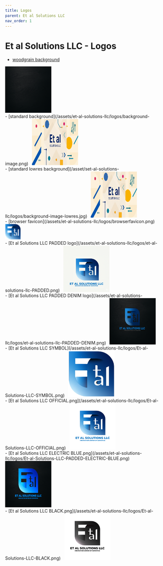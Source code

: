 ```yaml
---
title: Logos
parent: Et al Solutions LLC
nav_order: 1
---
```


# Et al Solutions LLC - Logos

- [woodgrain background](/assets/et-al-solutions-llc/logos/woodgrain.png)&nbsp;&nbsp;
<img height="150" width="150" src="/assets/et-al-solutions-llc/logos/woodgrain.png" />
<br />
- [standard background](/assets/et-al-solutions-llc/logos/background-image.png)&nbsp;&nbsp;
<img height="150" width="150" src="/assets/et-al-solutions-llc/logos/background-image.png" />
<br />
- [standard lowres background](/asset/set-al-solutions-llc/logos/background-image-lowres.jpg)&nbsp;&nbsp;
<img height="150" width="150" src="/assets/et-al-solutions-llc/logos/background-image-lowres.jpg" />
<br />
- [browser favicon](/assets/et-al-solutions-llc/logos/browserfavicon.png)&nbsp;&nbsp;
<img height="50" width="50" src="/assets/et-al-solutions-llc/logos/browserfavicon.png" />
<br />
- [Et al Solutions LLC PADDED logo](/assets/et-al-solutions-llc/logos/et-al-solutions-llc-PADDED.png)&nbsp;&nbsp;
<img height="150" width="150" src="/assets/et-al-solutions-llc/logos/et-al-solutions-llc-PADDED.png" />
<br />
- [Et al Solutions LLC PADDED DENIM logo](/assets/et-al-solutions-llc/logos/et-al-solutions-llc-PADDED-DENIM.png)&nbsp;&nbsp;
<img height="150" width="150" src="/assets/et-al-solutions-llc/logos/et-al-solutions-llc-PADDED-DENIM.png" />
<br />
- [Et al Solutions LLC SYMBOL](/assets/et-al-solutions-llc/logos/Et-al-Solutions-LLC-SYMBOL.png)&nbsp;&nbsp;
<img height="150" width="150" src="/assets/et-al-solutions-llc/logos/et-al-solutions-llc-SYMBOL.png" />
<br />
- [Et al Solutions LLC OFFICIAL.png](/assets/et-al-solutions-llc/logos/Et-al-Solutions-LLC-OFFICIAL.png)&nbsp;&nbsp;
<img height="150" width="150" src="/assets/et-al-solutions-llc/logos/et-al-solutions-llc-OFFICIAL.png" />
<br />
- [Et al Solutions LLC ELECTRIC BLUE.png](/assets/et-al-solutions-llc/logos/Et-al-Solutions-LLC-PADDED-ELECTRIC-BLUE.png)&nbsp;&nbsp;
<img height="150" width="150" src="/assets/et-al-solutions-llc/logos/et-al-solutions-llc-PADDED-ELECTRIC-BLUE.png" />
<br />
- [Et al Solutions LLC BLACK.png](/assets/et-al-solutions-llc/logos/Et-al-Solutions-LLC-BLACK.png)&nbsp;&nbsp;
<img height="150" width="150" src="/assets/et-al-solutions-llc/logos/et-al-solutions-llc-BLACK.png" />
<br />


